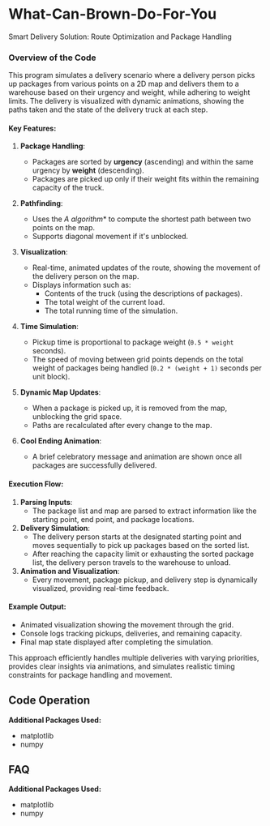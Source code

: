 # What-Can-Brown-Do-For-You
Smart Delivery Solution: Route Optimization and Package Handling

### Overview of the Code

This program simulates a delivery scenario where a delivery person picks up packages from various points on a 2D map and delivers them to a warehouse based on their urgency and weight, while adhering to weight limits. The delivery is visualized with dynamic animations, showing the paths taken and the state of the delivery truck at each step.

#### Key Features:

1. **Package Handling**:
   - Packages are sorted by **urgency** (ascending) and within the same urgency by **weight** (descending).
   - Packages are picked up only if their weight fits within the remaining capacity of the truck.

2. **Pathfinding**:
   - Uses the **A* algorithm** to compute the shortest path between two points on the map.
   - Supports diagonal movement if it's unblocked.

3. **Visualization**:
   - Real-time, animated updates of the route, showing the movement of the delivery person on the map.
   - Displays information such as:
     - Contents of the truck (using the descriptions of packages).
     - The total weight of the current load.
     - The total running time of the simulation.

4. **Time Simulation**:
   - Pickup time is proportional to package weight (`0.5 * weight` seconds).
   - The speed of moving between grid points depends on the total weight of packages being handled (`0.2 * (weight + 1)` seconds per unit block).

5. **Dynamic Map Updates**:
   - When a package is picked up, it is removed from the map, unblocking the grid space.
   - Paths are recalculated after every change to the map.

6. **Cool Ending Animation**:
   - A brief celebratory message and animation are shown once all packages are successfully delivered.

#### Execution Flow:
1. **Parsing Inputs**:
   - The package list and map are parsed to extract information like the starting point, end point, and package locations.
2. **Delivery Simulation**:
   - The delivery person starts at the designated starting point and moves sequentially to pick up packages based on the sorted list.
   - After reaching the capacity limit or exhausting the sorted package list, the delivery person travels to the warehouse to unload.
3. **Animation and Visualization**:
   - Every movement, package pickup, and delivery step is dynamically visualized, providing real-time feedback.

#### Example Output:
- Animated visualization showing the movement through the grid.
- Console logs tracking pickups, deliveries, and remaining capacity.
- Final map state displayed after completing the simulation.

This approach efficiently handles multiple deliveries with varying priorities, provides clear insights via animations, and simulates realistic timing constraints for package handling and movement.

## Code Operation
**Additional Packages Used:**
- matplotlib
- numpy

## FAQ
**Additional Packages Used:**
- matplotlib
- numpy